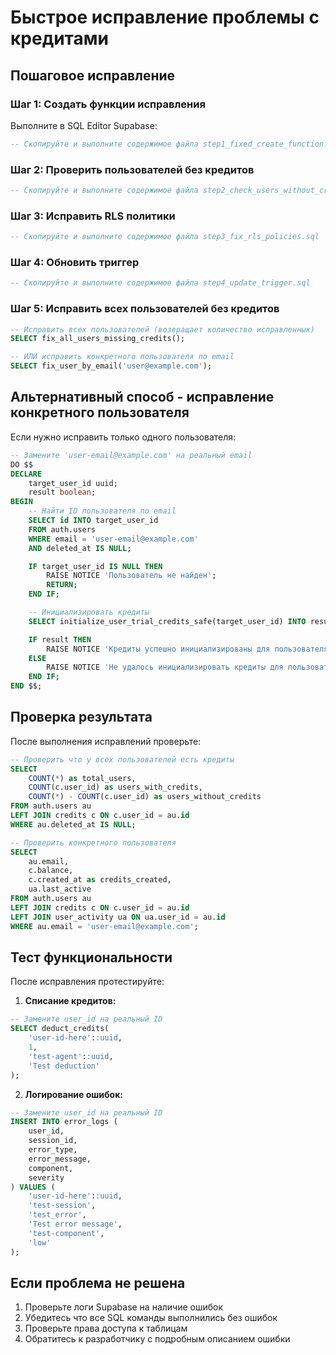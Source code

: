 # Быстрое исправление проблемы с кредитами

## Пошаговое исправление

### Шаг 1: Создать функции исправления

Выполните в SQL Editor Supabase:

```sql
-- Скопируйте и выполните содержимое файла step1_fixed_create_function.sql
```

### Шаг 2: Проверить пользователей без кредитов

```sql
-- Скопируйте и выполните содержимое файла step2_check_users_without_credits.sql
```

### Шаг 3: Исправить RLS политики

```sql
-- Скопируйте и выполните содержимое файла step3_fix_rls_policies.sql
```

### Шаг 4: Обновить триггер

```sql
-- Скопируйте и выполните содержимое файла step4_update_trigger.sql
```

### Шаг 5: Исправить всех пользователей без кредитов

```sql
-- Исправить всех пользователей (возвращает количество исправленных)
SELECT fix_all_users_missing_credits();

-- ИЛИ исправить конкретного пользователя по email
SELECT fix_user_by_email('user@example.com');
```

## Альтернативный способ - исправление конкретного пользователя

Если нужно исправить только одного пользователя:

```sql
-- Замените 'user-email@example.com' на реальный email
DO $$
DECLARE
    target_user_id uuid;
    result boolean;
BEGIN
    -- Найти ID пользователя по email
    SELECT id INTO target_user_id
    FROM auth.users
    WHERE email = 'user-email@example.com'
    AND deleted_at IS NULL;

    IF target_user_id IS NULL THEN
        RAISE NOTICE 'Пользователь не найден';
        RETURN;
    END IF;

    -- Инициализировать кредиты
    SELECT initialize_user_trial_credits_safe(target_user_id) INTO result;

    IF result THEN
        RAISE NOTICE 'Кредиты успешно инициализированы для пользователя %', target_user_id;
    ELSE
        RAISE NOTICE 'Не удалось инициализировать кредиты для пользователя %', target_user_id;
    END IF;
END $$;
```

## Проверка результата

После выполнения исправлений проверьте:

```sql
-- Проверить что у всех пользователей есть кредиты
SELECT
    COUNT(*) as total_users,
    COUNT(c.user_id) as users_with_credits,
    COUNT(*) - COUNT(c.user_id) as users_without_credits
FROM auth.users au
LEFT JOIN credits c ON c.user_id = au.id
WHERE au.deleted_at IS NULL;
```

```sql
-- Проверить конкретного пользователя
SELECT
    au.email,
    c.balance,
    c.created_at as credits_created,
    ua.last_active
FROM auth.users au
LEFT JOIN credits c ON c.user_id = au.id
LEFT JOIN user_activity ua ON ua.user_id = au.id
WHERE au.email = 'user-email@example.com';
```

## Тест функциональности

После исправления протестируйте:

1. **Списание кредитов:**

```sql
-- Замените user_id на реальный ID
SELECT deduct_credits(
    'user-id-here'::uuid,
    1,
    'test-agent'::uuid,
    'Test deduction'
);
```

2. **Логирование ошибок:**

```sql
-- Замените user_id на реальный ID
INSERT INTO error_logs (
    user_id,
    session_id,
    error_type,
    error_message,
    component,
    severity
) VALUES (
    'user-id-here'::uuid,
    'test-session',
    'test_error',
    'Test error message',
    'test-component',
    'low'
);
```

## Если проблема не решена

1. Проверьте логи Supabase на наличие ошибок
2. Убедитесь что все SQL команды выполнились без ошибок
3. Проверьте права доступа к таблицам
4. Обратитесь к разработчику с подробным описанием ошибки
